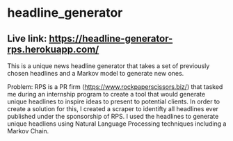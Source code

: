 # headline_generator

## Live link: https://headline-generator-rps.herokuapp.com/

This is a unique news headline generator that takes a set of previously chosen headlines and a Markov model to generate new ones.

Problem: RPS is a PR firm (https://www.rockpaperscissors.biz/) that tasked me during an internship program to create a tool that would generate unique headlines to inspire ideas to present to potential clients. In order to create a solution for this, I created a scraper to identifty all headlines ever published under the sponsorship of RPS. I used the headlines to generate unique headliens using Natural Language Processing techniques including a Markov Chain.
